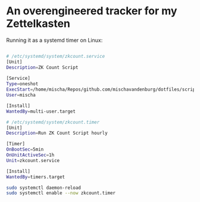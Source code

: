 # An overengineered tracker for my Zettelkasten

Running it as a systemd timer on Linux:

```bash

# /etc/systemd/system/zkcount.service
[Unit]
Description=ZK Count Script
 
[Service]
Type=oneshot
ExecStart=/home/mischa/Repos/github.com/mischavandenburg/dotfiles/scripts/zkcount
User=mischa

[Install]
WantedBy=multi-user.target

# /etc/systemd/system/zkcount.timer
[Unit]
Description=Run ZK Count Script hourly

[Timer]
OnBootSec=5min
OnUnitActiveSec=1h
Unit=zkcount.service

[Install]
WantedBy=timers.target

```

```bash
sudo systemctl daemon-reload
sudo systemctl enable --now zkcount.timer
```

